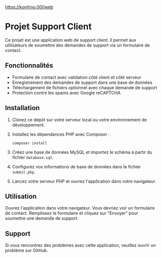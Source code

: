 https://konihno.000web

# Projet Support Client

Ce projet est une application web de support client. Il permet aux utilisateurs de soumettre des demandes de support via un formulaire de contact.

## Fonctionnalités

- Formulaire de contact avec validation côté client et côté serveur
- Enregistrement des demandes de support dans une base de données
- Téléchargement de fichiers optionnel avec chaque demande de support
- Protection contre les spams avec Google reCAPTCHA

## Installation

1. Clonez ce dépôt sur votre serveur local ou votre environnement de développement.

2. Installez les dépendances PHP avec Composer :

    ```
    composer install
    ```

3. Créez une base de données MySQL et importez le schéma à partir du fichier `database.sql`.

4. Configurez vos informations de base de données dans le fichier `submit.php`.

5. Lancez votre serveur PHP et ouvrez l'application dans votre navigateur.

## Utilisation

Ouvrez l'application dans votre navigateur. Vous devriez voir un formulaire de contact. Remplissez le formulaire et cliquez sur "Envoyer" pour soumettre une demande de support.

## Support

Si vous rencontrez des problèmes avec cette application, veuillez ouvrir un problème sur GitHub.
